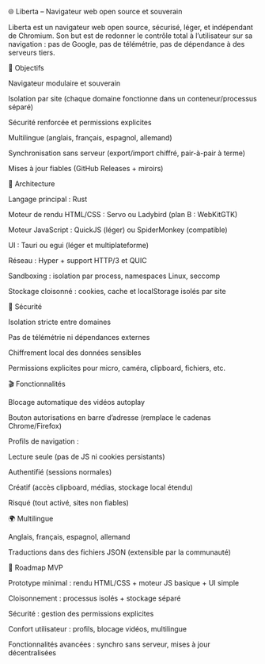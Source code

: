 🌐 Liberta – Navigateur web open source et souverain

Liberta est un navigateur web open source, sécurisé, léger, et indépendant de Chromium.
Son but est de redonner le contrôle total à l’utilisateur sur sa navigation : pas de Google, pas de télémétrie, pas de dépendance à des serveurs tiers.

🎯 Objectifs

Navigateur modulaire et souverain

Isolation par site (chaque domaine fonctionne dans un conteneur/processus séparé)

Sécurité renforcée et permissions explicites

Multilingue (anglais, français, espagnol, allemand)

Synchronisation sans serveur (export/import chiffré, pair-à-pair à terme)

Mises à jour fiables (GitHub Releases + miroirs)

🧱 Architecture

Langage principal : Rust

Moteur de rendu HTML/CSS : Servo ou Ladybird (plan B : WebKitGTK)

Moteur JavaScript : QuickJS (léger) ou SpiderMonkey (compatible)

UI : Tauri ou egui (léger et multiplateforme)

Réseau : Hyper + support HTTP/3 et QUIC

Sandboxing : isolation par process, namespaces Linux, seccomp

Stockage cloisonné : cookies, cache et localStorage isolés par site

🔐 Sécurité

Isolation stricte entre domaines

Pas de télémétrie ni dépendances externes

Chiffrement local des données sensibles

Permissions explicites pour micro, caméra, clipboard, fichiers, etc.

🎬 Fonctionnalités

Blocage automatique des vidéos autoplay

Bouton autorisations en barre d’adresse (remplace le cadenas Chrome/Firefox)

Profils de navigation :

Lecture seule (pas de JS ni cookies persistants)

Authentifié (sessions normales)

Créatif (accès clipboard, médias, stockage local étendu)

Risqué (tout activé, sites non fiables)

🌍 Multilingue

Anglais, français, espagnol, allemand

Traductions dans des fichiers JSON (extensible par la communauté)

🚀 Roadmap MVP

Prototype minimal : rendu HTML/CSS + moteur JS basique + UI simple

Cloisonnement : processus isolés + stockage séparé

Sécurité : gestion des permissions explicites

Confort utilisateur : profils, blocage vidéos, multilingue

Fonctionnalités avancées : synchro sans serveur, mises à jour décentralisées
